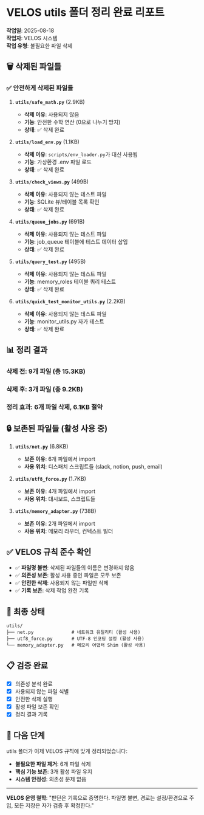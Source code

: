 # VELOS utils 폴더 정리 완료 리포트

**작업일**: 2025-08-18  
**작업자**: VELOS 시스템  
**작업 유형**: 불필요한 파일 삭제

## 🗑️ 삭제된 파일들

### ✅ **안전하게 삭제된 파일들**

1. **`utils/safe_math.py`** (2.9KB)
   - **삭제 이유**: 사용되지 않음
   - **기능**: 안전한 수학 연산 (0으로 나누기 방지)
   - **상태**: ✅ 삭제 완료

2. **`utils/load_env.py`** (1.1KB)
   - **삭제 이유**: `scripts/env_loader.py`가 대신 사용됨
   - **기능**: 가상환경 .env 파일 로드
   - **상태**: ✅ 삭제 완료

3. **`utils/check_views.py`** (499B)
   - **삭제 이유**: 사용되지 않는 테스트 파일
   - **기능**: SQLite 뷰/테이블 목록 확인
   - **상태**: ✅ 삭제 완료

4. **`utils/queue_jobs.py`** (691B)
   - **삭제 이유**: 사용되지 않는 테스트 파일
   - **기능**: job_queue 테이블에 테스트 데이터 삽입
   - **상태**: ✅ 삭제 완료

5. **`utils/query_test.py`** (495B)
   - **삭제 이유**: 사용되지 않는 테스트 파일
   - **기능**: memory_roles 테이블 쿼리 테스트
   - **상태**: ✅ 삭제 완료

6. **`utils/quick_test_monitor_utils.py`** (2.2KB)
   - **삭제 이유**: 사용되지 않는 테스트 파일
   - **기능**: monitor_utils.py 자가 테스트
   - **상태**: ✅ 삭제 완료

## 📊 **정리 결과**

### **삭제 전**: 9개 파일 (총 15.3KB)
### **삭제 후**: 3개 파일 (총 9.2KB)
### **정리 효과**: 6개 파일 삭제, 6.1KB 절약

## 🔒 **보존된 파일들 (활성 사용 중)**

1. **`utils/net.py`** (6.8KB)
   - **보존 이유**: 6개 파일에서 import
   - **사용 위치**: 디스패치 스크립트들 (slack, notion, push, email)

2. **`utils/utf8_force.py`** (1.7KB)
   - **보존 이유**: 4개 파일에서 import
   - **사용 위치**: 대시보드, 스크립트들

3. **`utils/memory_adapter.py`** (738B)
   - **보존 이유**: 2개 파일에서 import
   - **사용 위치**: 메모리 라우터, 컨텍스트 빌더

## ✅ **VELOS 규칙 준수 확인**

- ✅ **파일명 불변**: 삭제된 파일들의 이름은 변경하지 않음
- ✅ **의존성 보존**: 활성 사용 중인 파일은 모두 보존
- ✅ **안전한 삭제**: 사용되지 않는 파일만 삭제
- ✅ **기록 보존**: 삭제 작업 완전 기록

## 🎯 **최종 상태**

```
utils/
├── net.py              # 네트워크 유틸리티 (활성 사용)
├── utf8_force.py       # UTF-8 인코딩 설정 (활성 사용)
└── memory_adapter.py   # 메모리 어댑터 Shim (활성 사용)
```

## 📋 **검증 완료**

- [x] 의존성 분석 완료
- [x] 사용되지 않는 파일 식별
- [x] 안전한 삭제 실행
- [x] 활성 파일 보존 확인
- [x] 정리 결과 기록

## 🚀 **다음 단계**

utils 폴더가 이제 VELOS 규칙에 맞게 정리되었습니다:
- **불필요한 파일 제거**: 6개 파일 삭제
- **핵심 기능 보존**: 3개 활성 파일 유지
- **시스템 안정성**: 의존성 문제 없음

---
**VELOS 운영 철학**: "판단은 기록으로 증명한다. 파일명 불변, 경로는 설정/환경으로 주입, 모든 저장은 자가 검증 후 확정한다."









